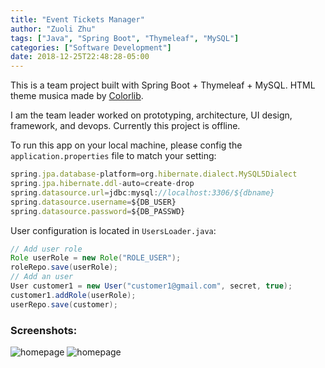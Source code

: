 ```yaml
---
title: "Event Tickets Manager"
author: "Zuoli Zhu"
tags: ["Java", "Spring Boot", "Thymeleaf", "MySQL"]
categories: ["Software Development"]
date: 2018-12-25T22:48:28-05:00
---
```


This is a team project built with Spring Boot + Thymeleaf + MySQL. HTML theme musica made by [Colorlib](https://colorlib.com/).

I am the team leader worked on prototyping, architecture, UI design, framework, and devops. Currently this project is offline. 

To run this app on your local machine, please config the `application.properties` file to match your setting:

```javascript
spring.jpa.database-platform=org.hibernate.dialect.MySQL5Dialect
spring.jpa.hibernate.ddl-auto=create-drop
spring.datasource.url=jdbc:mysql://localhost:3306/${dbname}
spring.datasource.username=${DB_USER}
spring.datasource.password=${DB_PASSWD}
```

User configuration is located in `UsersLoader.java`:
```java
// Add user role
Role userRole = new Role("ROLE_USER");
roleRepo.save(userRole);
// Add an user
User customer1 = new User("customer1@gmail.com", secret, true);
customer1.addRole(userRole);
userRepo.save(customer);
```

### Screenshots:
![homepage](/images/dev/springboot/eventticketsmanager/homepage.png)
![homepage](/images/dev/springboot/eventticketsmanager/detailpage.png)
